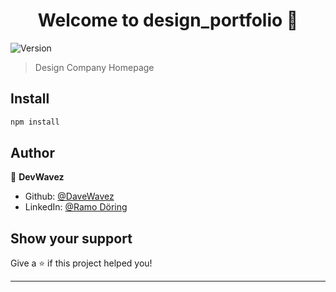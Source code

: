 <h1 align="center">Welcome to design_portfolio 👋</h1>
<p>
  <img alt="Version" src="https://img.shields.io/badge/version-0.0.0-blue.svg?cacheSeconds=2592000" />
</p>

> Design Company Homepage

## Install

```sh
npm install
```

## Author

👤 **DevWavez**

- Github: [@DaveWavez](https://github.com/DaveWavez)
- LinkedIn: [@Ramo Döring](kedin.com/in/ramo-döring-583ab618a/)

## Show your support

Give a ⭐️ if this project helped you!

---
